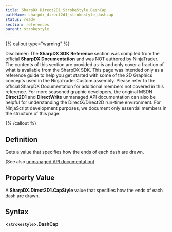 ```yaml
---
title: SharpDX.Direct2D1.StrokeStyle.DashCap
pathName: sharpdx_direct2d1_strokestyle_dashcap
status: ready
section: references
parent: strokestyle
---
```


{% callout type="warning" %}

Disclaimer: The **SharpDX SDK Reference** section was compiled from the official **SharpDX Documentation** and was NOT authored by NinjaTrader. The contents of this section are provided as-is and only cover a fraction of what is available from the SharpDX SDK. This page was intended only as a reference guide to help you get started with some of the 2D Graphics concepts used in the NinjaTrader.Custom assembly. Please refer to the official SharpDX Documentation for additional members not covered in this reference. For more seasoned graphic developers, the original MSDN **Direct2D1** and **DirectWrite** unmanaged API documentation can also be helpful for understanding the DirectX/Direct2D run-time environment. For NinjaScript development purposes, we document only essential members in the structure of this page.

{% /callout %}

## Definition

Gets a value that specifies how the ends of each dash are drawn.

(See also [unmanaged API documentation](http://msdn.microsoft.com/en-us/library/dd372218.aspx))

## Property Value

A **SharpDX.Direct2D1.CapStyle** value that specifies how the ends of each dash are drawn.

## Syntax

**<`strokestyle`>.DashCap**
